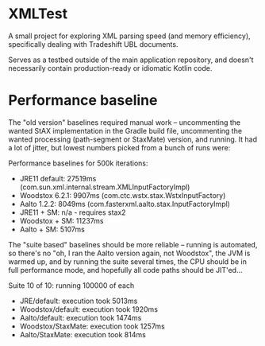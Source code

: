 XMLTest
=======

A small project for exploring XML parsing speed (and memory efficiency),
specifically dealing with Tradeshift UBL documents.

Serves as a testbed outside of the main application repository, and doesn't
necessarily contain production-ready or idiomatic Kotlin code.

Performance baseline
====================
The "old version" baselines required manual work – uncommenting the wanted StAX
implementation in the Gradle build file, uncommenting the wanted processing
(path-segment or StaxMate) version, and running. It had a lot of jitter, but
lowest numbers picked from a bunch of runs were:

Performance baselines for 500k iterations:
* JRE11 default:   27519ms (com.sun.xml.internal.stream.XMLInputFactoryImpl)
* Woodstox 6.2.1:  9907ms (com.ctc.wstx.stax.WstxInputFactory)
* Aalto 1.2.2:     8049ms (com.fasterxml.aalto.stax.InputFactoryImpl)
* JRE11 + SM:		n/a - requires stax2
* Woodstox + SM:	11237ms
* Aalto + SM:		5107ms

The "suite based" baselines should be more reliable – running is automated, so
there's no "oh, I ran the Aalto version again, not Woodstox", the JVM is warmed
up, and by running the suite several times, the CPU should be in full
performance mode, and hopefully all code paths should be JIT'ed...

Suite 10 of 10: running 100000 of each
* JRE/default: execution took 5013ms
* Woodstox/default: execution took 1920ms
* Aalto/default: execution took 1474ms
* Woodstox/StaxMate: execution took 1257ms
* Aalto/StaxMate: execution took 814ms

